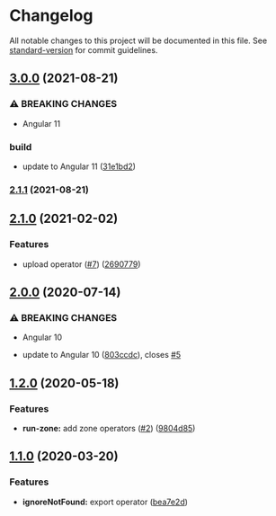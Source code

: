 # Changelog

All notable changes to this project will be documented in this file. See [standard-version](https://github.com/conventional-changelog/standard-version) for commit guidelines.

## [3.0.0](https://github.com/nilsmehlhorn/ngx-operators/compare/v2.1.1...v3.0.0) (2021-08-21)


### ⚠ BREAKING CHANGES

* Angular 11

### build

* update to Angular 11 ([31e1bd2](https://github.com/nilsmehlhorn/ngx-operators/commit/31e1bd23a5561e5a36ebd1bee443bf0740fe181f))

### [2.1.1](https://github.com/nilsmehlhorn/ngx-operators/compare/v2.1.0...v2.1.1) (2021-08-21)

## [2.1.0](https://github.com/nilsmehlhorn/ngx-operators/compare/v2.0.0...v2.1.0) (2021-02-02)


### Features

* upload operator ([#7](https://github.com/nilsmehlhorn/ngx-operators/issues/7)) ([2690779](https://github.com/nilsmehlhorn/ngx-operators/commit/269077901f04668210859375d3e0c67a40f6b432))

## [2.0.0](https://github.com/nilsmehlhorn/ngx-operators/compare/v1.2.0...v2.0.0) (2020-07-14)

### ⚠ BREAKING CHANGES

- Angular 10

- update to Angular 10 ([803ccdc](https://github.com/nilsmehlhorn/ngx-operators/commit/803ccdcf9c9294e41b8616f3e22aff3e01959232)), closes [#5](https://github.com/nilsmehlhorn/ngx-operators/issues/5)

## [1.2.0](https://github.com/nilsmehlhorn/ngx-operators/compare/v1.1.0...v1.2.0) (2020-05-18)

### Features

- **run-zone:** add zone operators ([#2](https://github.com/nilsmehlhorn/ngx-operators/issues/2)) ([9804d85](https://github.com/nilsmehlhorn/ngx-operators/commit/9804d85ba08f2e5c69fc7a13f7f30909f184b9d6))

## [1.1.0](https://github.com/nilsmehlhorn/ngx-operators/compare/v1.0.0...v1.1.0) (2020-03-20)

### Features

- **ignoreNotFound:** export operator ([bea7e2d](https://github.com/nilsmehlhorn/ngx-operators/commit/bea7e2d1507e97e0c3f4b4c688463ec2cb2ab7bd))
